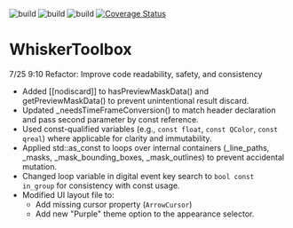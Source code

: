 ![build](https://github.com/paulmthompson/WhiskerToolbox/actions/workflows/linux_cmake.yml/badge.svg)
![build](https://github.com/paulmthompson/WhiskerToolbox/actions/workflows/mac_cmake.yml/badge.svg)
![build](https://github.com/paulmthompson/WhiskerToolbox/actions/workflows/windows_cmake.yml/badge.svg)
[![Coverage Status](https://coveralls.io/repos/github/paulmthompson/WhiskerToolbox/badge.svg?branch=main)](https://coveralls.io/github/paulmthompson/WhiskerToolbox?branch=main)

# WhiskerToolbox

7/25 9:10
Refactor: Improve code readability, safety, and consistency

- Added [[nodiscard]] to hasPreviewMaskData() and getPreviewMaskData() to prevent unintentional result discard.
- Updated _needsTimeFrameConversion() to match header declaration and pass second parameter by const reference.
- Used const-qualified variables (e.g., `const float`, `const QColor`, `const qreal`) where applicable for clarity and immutability.
- Applied std::as_const to loops over internal containers (_line_paths, _masks, _mask_bounding_boxes, _mask_outlines) to prevent accidental mutation.
- Changed loop variable in digital event key search to `bool const in_group` for consistency with const usage.
- Modified UI layout file to:
  - Add missing cursor property (`ArrowCursor`)
  - Add new "Purple" theme option to the appearance selector.
